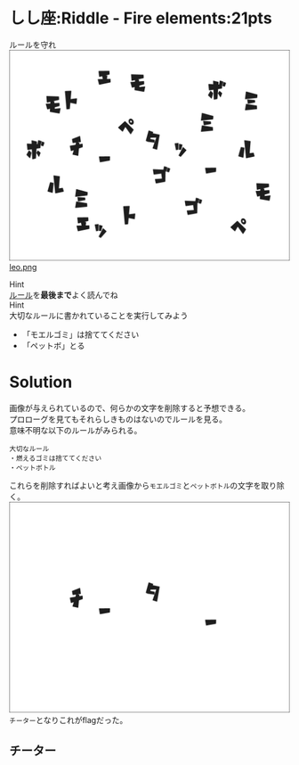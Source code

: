 # しし座:Riddle - Fire elements:21pts
ルールを守れ  
![leo.png](images/leo.png)  
[leo.png](leo.png)  

Hint  
[ルール](https://ctf.nazotoki.tech/regulation)を**最後まで**よく読んでね  
Hint  
大切なルールに書かれていることを実行してみよう  
- 「モエルゴミ」は捨ててください  
- 「ペットボ」とる  

# Solution
画像が与えられているので、何らかの文字を削除すると予想できる。  
プロローグを見てもそれらしきものはないのでルールを見る。  
意味不明な以下のルールがみられる。  
```
大切なルール
・燃えるゴミは捨ててください
・ペットボトル
```
これらを削除すればよいと考え画像から`モエルゴミ`と`ペットボトル`の文字を取り除く。  
![flag.png](images/flag.png)  
`チーター`となりこれがflagだった。

## チーター